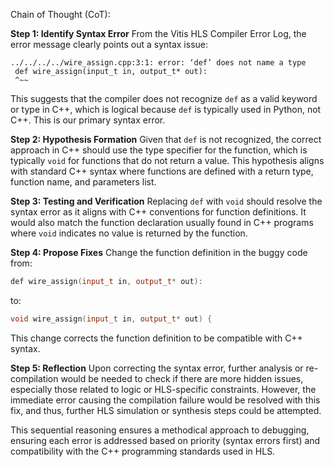 Chain of Thought (CoT):

**Step 1: Identify Syntax Error**
From the Vitis HLS Compiler Error Log, the error message clearly points out a syntax issue:
```
../../../../wire_assign.cpp:3:1: error: ‘def’ does not name a type
 def wire_assign(input_t in, output_t* out):
 ^~~
```
This suggests that the compiler does not recognize `def` as a valid keyword or type in C++, which is logical because `def` is typically used in Python, not C++. This is our primary syntax error.

**Step 2: Hypothesis Formation**
Given that `def` is not recognized, the correct approach in C++ should use the type specifier for the function, which is typically `void` for functions that do not return a value. This hypothesis aligns with standard C++ syntax where functions are defined with a return type, function name, and parameters list.

**Step 3: Testing and Verification**
Replacing `def` with `void` should resolve the syntax error as it aligns with C++ conventions for function definitions. It would also match the function declaration usually found in C++ programs where `void` indicates no value is returned by the function.

**Step 4: Propose Fixes**
Change the function definition in the buggy code from:
```cpp
def wire_assign(input_t in, output_t* out):
```
to:
```cpp
void wire_assign(input_t in, output_t* out) {
```
This change corrects the function definition to be compatible with C++ syntax.

**Step 5: Reflection**
Upon correcting the syntax error, further analysis or re-compilation would be needed to check if there are more hidden issues, especially those related to logic or HLS-specific constraints. However, the immediate error causing the compilation failure would be resolved with this fix, and thus, further HLS simulation or synthesis steps could be attempted.

This sequential reasoning ensures a methodical approach to debugging, ensuring each error is addressed based on priority (syntax errors first) and compatibility with the C++ programming standards used in HLS.